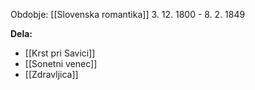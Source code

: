 Obdobje: [[Slovenska romantika]]
3. 12. 1800 - 8. 2. 1849

**Dela:**
- [[Krst pri Savici]]
- [[Sonetni venec]]
- [[Zdravljica]]